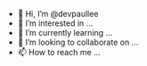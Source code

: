 - 👋 Hi, I’m @devpaullee
- 👀 I’m interested in ...
- 🌱 I’m currently learning ...
- 💞️ I’m looking to collaborate on ...
- 📫 How to reach me ...

<!---
devpaullee/devpaullee is a ✨ special ✨ repository because its `README.md` (this file) appears on your GitHub profile.
You can click the Preview link to take a look at your changes.
--->
